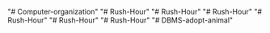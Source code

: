 "# Computer-organization" 
"# Rush-Hour" 
"# Rush-Hour" 
"# Rush-Hour" 
"# Rush-Hour" 
"# Rush-Hour" 
"# Rush-Hour" 
"# DBMS-adopt-animal" 
